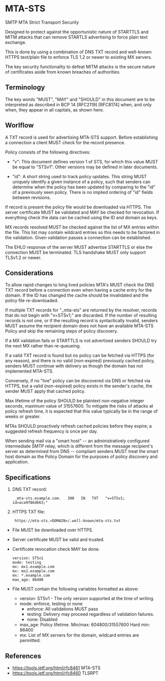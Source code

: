 MTA-STS
=======

SMTP MTA Strict Transport Security

Designed to protect against the opportunistic nature of STARTTLS and MITM attacks that can remove STARTLS advertising to force plain text exchange.

This is done by using a combination of DNS TXT record and well-known HTTPS text/plain file to enforce TLS 1.2 or newer to existing MX servers.

The key security functionality to defeat MITM attacks is the secure nature of certificates aside from known breaches of authorities.


Terminology
-----------
The key words "MUST", "MAY" and "SHOULD" in this document are to be interpreted as described in
BCP 14 [RFC2119] [RFC8174] when, and only when, they appear in all capitals, as shown here.


Worlflow
--------

A TXT record is used for advertising MTA-STS support.
Before establishing a connection a client MUST check for the record presence.

Policy consists of the following directives:

-  "v": This document defines version 1 of STS, for which this value MUST be equal to "STSv1".
Other versions may be defined in later documents.

-  "id": A short string used to track policy updates.
This string MUST uniquely identify a given instance of a policy, such that senders can determine when the policy has been
updated by comparing to the "id" of a previously seen policy. There is no implied ordering of "id" fields between revisions.

If record is present the policy file would be downloaded via HTTPS.
The server certificate MUST be validated and MAY be checked for revocation.
If everything check the data can be cached using the ID and domain as keys.

MX records resolved MUST be checked against the list of MX entries within the file.
This list may contain wildcard entries so this needs to be factored in the validation.
Given validation passes a connection can be established.

The EHLO response of the server MUST advertise STARTTLS or else the connection MUST be terminated.
TLS handshake MUST only support TLSv1.2 or newer.


Considerations
--------------

To allow rapid changes to long lived policies MTA's MUST check the DNS TXT record before a connection
even when having a cache entry for the domain.
If the ID has changed the cache should be invalidated and the policy file re-downloaded.

If multiple TXT records for "_mta-sts" are returned by the resolver, records that do not begin with "v=STSv1;" are discarded.
If the number of resulting records is not one, or if the resulting record is syntactically invalid,
senders MUST assume the recipient domain does not have an available MTA-STS Policy and skip the remaining steps of policy discovery.

If a MX validation fails or STARTTLS is not advertised senders SHOULD try the next MX rather than re-queueing.

If a valid TXT record is found but no policy can be fetched via HTTPS (for any reason),
and there is no valid (non-expired) previously cached policy,
senders MUST continue with delivery as though the domain has not implemented MTA-STS.

Conversely, if no "live" policy can be discovered via DNS or fetched via HTTPS,
but a valid (non-expired) policy exists in the sender's cache, the sender MUST apply that cached policy.

Max lifetime of the policy SHOULD be plaintext non-negative integer seconds, maximum value of 31557600.
To mitigate the risks of attacks at policy refresh time,
it is expected that this value typically be in the range of weeks or greater.

MTAs SHOULD proactively refresh cached policies before they expire; a suggested refresh frequency is once per day.

When sending mail via a "smart host" -- an administratively configured intermediate SMTP relay,
which is different from the message recipient's server as determined from DNS -- compliant senders MUST
treat the smart host domain as the Policy Domain for the purposes of policy discovery and application. 


Specifications
--------------

1. DNS TXT record:

        _mta-sts.example.com.   300   IN   TXT   "v=STSv1; id=aca9f86d663;"

2. HTTPS TXT file:

        https://mta-sts.<DOMAIN>/.well-known/mta-sts.txt

  - File MUST be downloaded over HTTPS.
  - Server certificate MUST be valid and trusted.
  - Certificate revocation check MAY be done.

        version: STSv1
        mode: testing
        mx: mx1.example.com
        mx: mx2.example.com
        mx: *.example.com
        max_age: 86400

  - File MUST contain the following variables formatted as above:
    - version: STSv1 - The only version supported at the time of writing.
    - mode: enforce, testing or none
      - enforce: All validations MUST pass
      - testing: Delivery may proceed regardless of validation failures.
      - none: Disabled
    - max_age: Policy lifetime. Min/max: 604800/31557600 Hard min: 86400
    - mx: List of MX servers for the domain, wildcard entries are permitted.


References
----------
- https://tools.ietf.org/html/rfc8461 MTA-STS
- https://tools.ietf.org/html/rfc8460 TLSRPT
